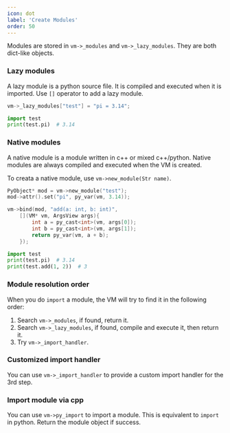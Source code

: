 ```yaml
---
icon: dot
label: 'Create Modules'
order: 50
---
```


Modules are stored in `vm->_modules` and `vm->_lazy_modules`.
They are both dict-like objects.

### Lazy modules

A lazy module is a python source file.
It is compiled and executed when it is imported.
Use `[]` operator to add a lazy module.

```cpp
vm->_lazy_modules["test"] = "pi = 3.14";
```

```python
import test
print(test.pi)  # 3.14
```

### Native modules

A native module is a module written in c++ or mixed c++/python.
Native modules are always compiled and executed when the VM is created.

To creata a native module, use `vm->new_module(Str name)`.

```cpp
PyObject* mod = vm->new_module("test");
mod->attr().set("pi", py_var(vm, 3.14));

vm->bind(mod, "add(a: int, b: int)",
    [](VM* vm, ArgsView args){
        int a = py_cast<int>(vm, args[0]);
        int b = py_cast<int>(vm, args[1]);
        return py_var(vm, a + b);
    });
```

```python
import test
print(test.pi)  # 3.14
print(test.add(1, 2))  # 3
```

### Module resolution order

When you do `import` a module, the VM will try to find it in the following order:

1. Search `vm->_modules`, if found, return it.
2. Search `vm->_lazy_modules`, if found, compile and execute it, then return it.
3. Try `vm->_import_handler`.


### Customized import handler

You can use `vm->_import_handler` to provide a custom import handler for the 3rd step.

### Import module via cpp

You can use `vm->py_import` to import a module.
This is equivalent to `import` in python.
Return the module object if success.
